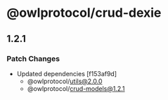 # @owlprotocol/crud-dexie

## 1.2.1

### Patch Changes

- Updated dependencies [f153af9d]
  - @owlprotocol/utils@2.0.0
  - @owlprotocol/crud-models@1.2.1
